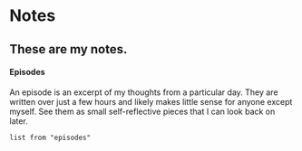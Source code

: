 
# Notes
## These are my notes.
#### Episodes
An episode is an excerpt of my thoughts from a particular day. They are written over just a few hours and likely makes little sense for anyone except myself.
See them as small self-reflective pieces that I can look back on later.
```dataview
list from "episodes"
```